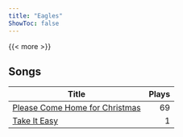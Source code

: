 ```yaml
---
title: "Eagles"
ShowToc: false
---
```


{{< more >}}

## Songs
Title | Plays 
----- | -----: 
[Please Come Home for Christmas](/songs/please-come-home-for-christmas) | 69
[Take It Easy](/songs/take-it-easy) | 1

